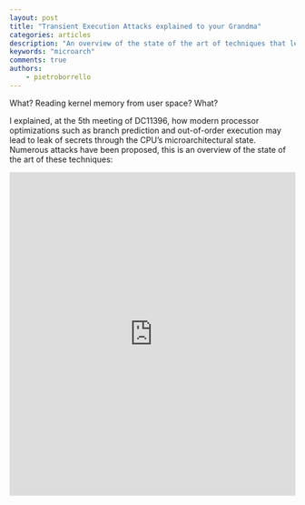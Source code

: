 ```yaml
---
layout: post
title: "Transient Execution Attacks explained to your Grandma"
categories: articles
description: "An overview of the state of the art of techniques that leak secrets through the CPU’s microarchitectural state."
keywords: "microarch"
comments: true
authors:
    - pietroborrello
---
```


What? Reading kernel memory from user space? What?

I explained, at the 5th meeting of DC11396, how modern processor optimizations such as branch prediction and out-of-order execution may lead to leak of secrets through the CPU’s microarchitectural state. 
Numerous attacks have been proposed, this is an overview of the state of the art of these techniques:

<style>
    .responsive-wrap iframe { max-width: 100%;}
</style>
<div class="responsive-wrap">
    <iframe src="https://docs.google.com/presentation/d/1DylZk40ixblYL1y1xq4rmz1qu_wn1TpRAeiBo3D9DbQ/embed?start=false&loop=false&delayms=3000" frameborder="0" width="960" height="569" allowfullscreen="true" mozallowfullscreen="true" webkitallowfullscreen="true"></iframe>
</div>
